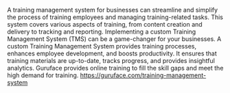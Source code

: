A training management system for businesses can streamline and simplify the process of training employees and managing training-related tasks. This system covers various aspects of training, from content creation and delivery to tracking and reporting.
Implementing a custom Training Management System (TMS) can be a game-changer for your businesses. A custom Training Management System provides training processes, enhances employee development, and boosts productivity. It ensures that training materials are up-to-date, tracks progress, and provides insightful analytics. Guruface provides online training to fill the skill gaps and meet the high demand for training. 
https://guruface.com/training-management-system
